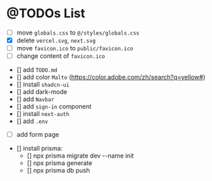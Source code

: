 # @TODOs List

* [ ] move `globals.css` to `@/styles/globals.css`
* [X] delete `vercel.svg`, `next.svg`
* [ ] move `favicon.ico` to `public/favicon.ico`
* [ ] change content of `favicon.ico`
* [] add `TODO.md`
* [] add color `Malto` (https://color.adobe.com/zh/search?q=yellow#)
* [] install `shadcn-ui`
* [] add dark-mode
* [] add `Navbar`
* [] add `sign-in` component
* [] install `next-auth`
* [] add `.env`
* [ ] add form page
* [] install prisma:
  * [] npx prisma migrate dev --name init
  * [] npx prisma generate
  * [] npx prisma db push

